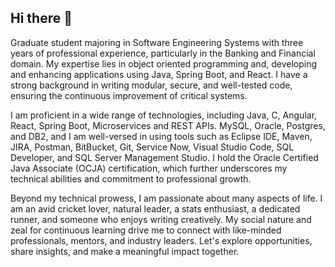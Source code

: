 ## Hi there 👋

Graduate student majoring in Software Engineering Systems with three years of professional experience, particularly in the Banking and Financial domain. My expertise lies in  object oriented programming and, developing and enhancing applications using Java, Spring Boot, and React. I have a strong background in writing modular, secure, and well-tested code, ensuring the continuous improvement of critical systems.

I am proficient in a wide range of technologies, including Java, C, Angular, React, Spring Boot, Microservices and REST APIs. MySQL, Oracle, Postgres, and DB2, and I am well-versed in using tools such as Eclipse IDE, Maven, JIRA, Postman, BitBucket, Git, Service Now, Visual Studio Code, SQL Developer, and SQL Server Management Studio. I hold the Oracle Certified Java Associate (OCJA) certification, which further underscores my technical abilities and commitment to professional growth.

Beyond my technical prowess, I am passionate about many aspects of life. I am an avid cricket lover, natural leader, a stats enthusiast, a dedicated runner, and someone who enjoys writing creatively. My social nature and zeal for continuous learning drive me to connect with like-minded professionals, mentors, and industry leaders. Let's explore opportunities, share insights, and make a meaningful impact together.



